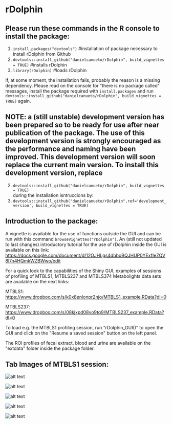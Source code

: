 # rDolphin



## Please run these commands in the R console to install the package:

1. `install.packages("devtools")`    #installation of package necessary to install rDolphin from Github
2. `devtools::install_github("danielcanueto/rDolphin", build_vignettes = TRUE)`           #installs rDolphin
3. `library(rDolphin)`          #loads rDolphin

If, at some moment, the installation fails, probably the reason is a missing dependency. Please read on the console for "there is no package called" messages, install the package required with `install.packages` and run `devtools::install_github("danielcanueto/rDolphin", build_vignettes = TRUE)` again.


## NOTE: a (still unstable) development version has been prepared so to be ready for use after near publication of the package. The use of this development version is strongly encouraged as the performance and naming have been improved. This development version will soon replace the current main version. To install this development version, replace
2. `devtools::install_github("danielcanueto/rDolphin", build_vignettes = TRUE)`      
during the installation isntruccions by:
2. `devtools::install_github("danielcanueto/rDolphin",ref='development_version', build_vignettes = TRUE)`



## Introduction to the package:

A vignette is available for the use of functions outside the GUI and can be run with this command `browseVignettes("rDolphin")`. An (still not updated to last changes) introductory tutorial for the use of rDolphin inside the GUI is available on this link: https://docs.google.com/document/d/12OJHLgs4dbboBQJHUP0YExfIeZQV8l7n4HQmkWZBWwo/edit

For a quick look to the capabilities of the Shiny GUI, examples of sessions of profiling of MTBLS1, MTBLS237 and MTBLS374 Metabolights data sets are available on the next links:

MTBLS1: https://www.dropbox.com/s/k0x8enlonpr2njo/MTBLS1_example.RData?dl=0

MTBLS237: https://www.dropbox.com/s/08kjxpd08vo9tq9/MTBLS237_example.RData?dl=0

To load e.g. the MTBLS1 profiling session, run “rDolphin_GUI()” to open the GUI and click on the "Resume a saved session" button on the left panel. 

The ROI profiles of fecal extract, blood and urine are available on the "extdata" folder inside the package folder.



## Tab Images of MTBLS1 session:

![alt text](https://cloud.githubusercontent.com/assets/21126465/25331880/df9f75e2-28e4-11e7-8e85-ae117f279d17.png)

![alt text](https://cloud.githubusercontent.com/assets/21126465/25332294/25baf29e-28e6-11e7-8fa5-feeeecfb6493.png)

![alt text](https://cloud.githubusercontent.com/assets/21126465/25331878/df9d5ca8-28e4-11e7-99d4-9bd89e3d8174.png)

![alt text](https://cloud.githubusercontent.com/assets/21126465/25331882/dfa16046-28e4-11e7-87b0-d10e6a7f71e8.png)

![alt text](https://cloud.githubusercontent.com/assets/21126465/25331881/dfa12748-28e4-11e7-9932-d120a31cef72.png)





